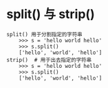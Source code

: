 # split() 与 strip()
    split() 用于分割指定的字符串
        >>> s = 'hello world hello' 
        >>> s.split()
        ['hello', 'world', 'hello']
    strip()  # 用于出去指定的字符串
        >>> s = 'hello world hello' 
        >>> s.split()
        ['hello', 'world', 'hello']